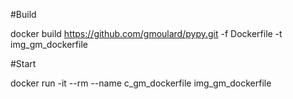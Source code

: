 #Build

docker build https://github.com/gmoulard/pypy.git  -f Dockerfile -t img_gm_dockerfile

#Start

docker run -it --rm --name c_gm_dockerfile img_gm_dockerfile


